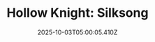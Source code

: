 ---
title: "Hollow Knight: Silksong"
id: 1030300
date: 2025-10-03T05:00:05.410Z
link: games/steam/recent/hollow-knight-silksong
image: http://media.steampowered.com/steamcommunity/public/images/apps/1030300/b4a999c1302e3ac123c041fd41bb8a34528c6ab5.jpg
playtime_2weeks: 513
playtime_forever: 2465
playtime_windows_forever: 0
playtime_mac_forever: 0
playtime_linux_forever: 2465
playtime_deck_forever: 2465
---